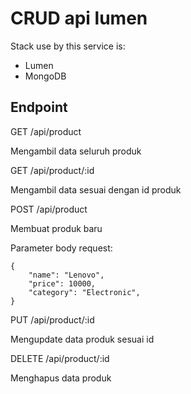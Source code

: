 # CRUD api lumen

Stack use by this service is:
- Lumen
- MongoDB

## Endpoint

GET /api/product

Mengambil data seluruh produk

GET /api/product/:id

Mengambil data sesuai dengan id produk


POST /api/product

Membuat produk baru

Parameter body request:

```
{
    "name": "Lenovo",
    "price": 10000,
    "category": "Electronic",
}
```

PUT /api/product/:id

Mengupdate data produk sesuai id


DELETE /api/product/:id

Menghapus data produk